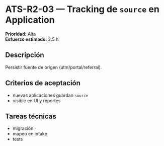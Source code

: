 # ATS-R2-03 — Tracking de `source` en Application

**Prioridad:** Alta  
**Esfuerzo estimado:** 2.5 h

## Descripción
Persistir fuente de origen (utm/portal/referral).

## Criterios de aceptación
- nuevas aplicaciones guardan `source`
- visible en UI y reportes

## Tareas técnicas
- migración
- mapeo en intake
- tests

